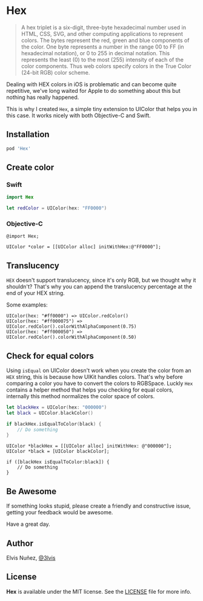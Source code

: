# Hex

>A hex triplet is a six-digit, three-byte hexadecimal number used in HTML, CSS, SVG, and other computing applications to represent colors. The bytes represent the red, green and blue components of the color. One byte represents a number in the range 00 to FF (in hexadecimal notation), or 0 to 255 in decimal notation. This represents the least (0) to the most (255) intensity of each of the color components. Thus web colors specify colors in the True Color (24-bit RGB) color scheme.

Dealing with HEX colors in iOS is problematic and can become quite repetitive, we've long waited for Apple to do something about this but nothing has really happened.

This is why I created `Hex`, a simple tiny extension to UIColor that helps you in this case. It works nicely with both Objective-C and Swift.

## Installation

```ruby
pod 'Hex'
```

## Create color

### Swift
``` swift
import Hex

let redColor = UIColor(hex: "FF0000")
```

### Objective-C

```objc
@import Hex;

UIColor *color = [[UIColor alloc] initWithHex:@"FF0000"];
```

## Translucency

`HEX` doesn't support translucency, since it's only RGB, but we thought why it shouldn't? That's why you can append the translucency percentage at the end of your HEX string. 

Some examples:

```
UIColor(hex: "#ff0000") => UIColor.redColor()
UIColor(hex: "#ff000075") => UIColor.redColor().colorWithAlphaComponent(0.75)
UIColor(hex: "#ff000050") => UIColor.redColor().colorWithAlphaComponent(0.50)
```


## Check for equal colors

Using `isEqual` on UIColor doesn't work when you create the color from an `HEX` string, this is because how UIKit handles colors. That's why before comparing a color you have to convert the colors to RGBSpace. Luckly `Hex` contains a helper method that helps you  checking for equal colors, internally this method normalizes the color space of colors.

```swift
let blackHex = UIColor(hex: "000000")
let black = UIColor.blackColor()

if blackHex.isEqualToColor(black) {
    // Do something
}
```

```objc
UIColor *blackHex = [[UIColor alloc] initWithHex: @"000000"];
UIColor *black = [UIColor blackColor];

if ([blackHex isEqualToColor:black]) {
    // Do something
}
```

## Be Awesome

If something looks stupid, please create a friendly and constructive issue, getting your feedback would be awesome.

Have a great day.

## Author

Elvis Nuñez, [@3lvis](https://twitter.com/3lvis)

## License

**Hex** is available under the MIT license. See the [LICENSE](/LICENSE.md) file for more info.
